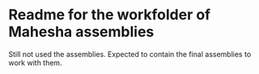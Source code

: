 # Readme for the workfolder of Mahesha assemblies

Still not used the assemblies. 
Expected to contain the final assemblies to work with them.
